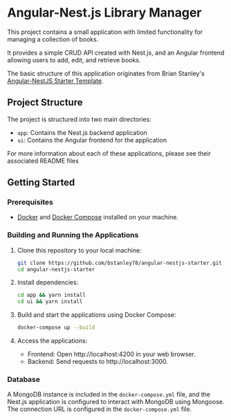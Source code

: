 # Angular-Nest.js Library Manager

This project contains a small application with limited functionality for managing a collection of books.

It provides a simple CRUD API created with Nest.js, and an Angular frontend allowing users to add, edit, and retrieve books.

The basic structure of this application originates from Brian Stanley's [Angular-NestJS Starter Template](https://github.com/bstanley78/angular-nestjs-starter).

## Project Structure

The project is structured into two main directories:

- `app`: Contains the Nest.js backend application
- `ui`: Contains the Angular frontend for the application

For more information about each of these applications, please see their associated README files

## Getting Started

### Prerequisites

- [Docker](https://www.docker.com/get-started) and [Docker Compose](https://docs.docker.com/compose/install/) installed on your machine.

### Building and Running the Applications

1. Clone this repository to your local machine:

   ```bash
   git clone https://github.com/bstanley78/angular-nestjs-starter.git
   cd angular-nestjs-starter
   ```

2. Install dependencies:

   ```bash
   cd app && yarn install
   cd ui && yarn install
   ```

3. Build and start the applications using Docker Compose:

   ```bash
   docker-compose up --build
   ```

4. Access the applications:
   - Frontend: Open http://localhost:4200 in your web browser.
   - Backend: Send requests to http://localhost:3000.

### Database

A MongoDB instance is included in the `docker-compose.yml` file, and the Nest.js application is configured to interact with MongoDB using Mongoose. The connection URL is configured in the `docker-compose.yml` file.
